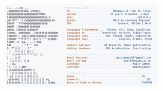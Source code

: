 <picture>
  <source srcset="https://raw.githubusercontent.com/mmazinjameel/mmazinjameel/main/dark_mode.svg?v=1751818296" media="(prefers-color-scheme: dark)">
  <img src="https://raw.githubusercontent.com/mmazinjameel/mmazinjameel/main/light_mode.svg?v=1751818296">
</picture>
